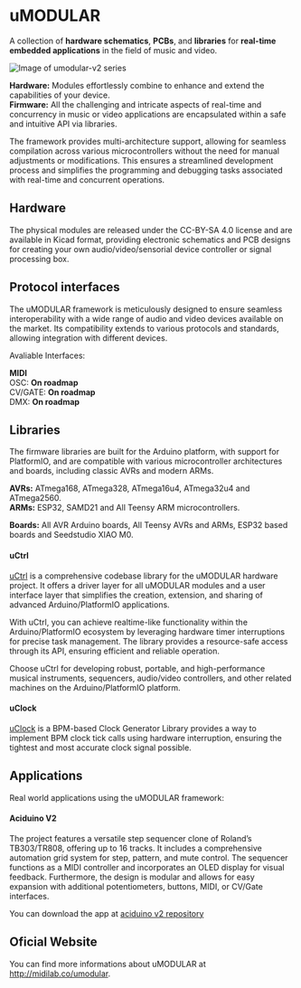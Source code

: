 # uMODULAR

A collection of **hardware schematics**, **PCBs**, and **libraries** for **real-time embedded applications** in the field of music and video.
  
![Image of umodular-v2 series](https://midilab.co/data/uploads/2018/06/umodular-v02.jpeg)
  
**Hardware:** Modules effortlessly combine to enhance and extend the capabilities of your device.  
**Firmware:** All the challenging and intricate aspects of real-time and concurrency in music or video applications are encapsulated within a safe and intuitive API via libraries.  

The framework provides multi-architecture support, allowing for seamless compilation across various microcontrollers without the need for manual adjustments or modifications. This ensures a streamlined development process and simplifies the programming and debugging tasks associated with real-time and concurrent operations.  

## Hardware

The physical modules are released under the CC-BY-SA 4.0 license and are available in Kicad format, providing electronic schematics and PCB designs for creating your own audio/video/sensorial device controller or signal processing box.  

## Protocol interfaces

The uMODULAR framework is meticulously designed to ensure seamless interoperability with a wide range of audio and video devices available on the market. Its compatibility extends to various protocols and standards, allowing integration with different devices.  
  
Avaliable Interfaces:  
  
**MIDI**  
OSC: **On roadmap**  
CV/GATE: **On roadmap**  
DMX: **On roadmap**  

## Libraries

The firmware libraries are built for the Arduino platform, with support for PlatformIO, and are compatible with various microcontroller architectures and boards, including classic AVRs and modern ARMs.  
  
**AVRs:** ATmega168, ATmega328, ATmega16u4, ATmega32u4 and ATmega2560.  
**ARMs:** ESP32, SAMD21 and All Teensy ARM microcontrollers.  
  
**Boards:** All AVR Arduino boards, All Teensy AVRs and ARMs, ESP32 based boards and Seedstudio XIAO M0.  
  
#### uCtrl

[uCtrl](https://github.com/midilab/uCtrl) is a comprehensive codebase library for the uMODULAR hardware project. It offers a driver layer for all uMODULAR modules and a user interface layer that simplifies the creation, extension, and sharing of advanced Arduino/PlatformIO applications.  
  
With uCtrl, you can achieve realtime-like functionality within the Arduino/PlatformIO ecosystem by leveraging hardware timer interruptions for precise task management. The library provides a resource-safe access through its API, ensuring efficient and reliable operation.  
  
Choose uCtrl for developing robust, portable, and high-performance musical instruments, sequencers, audio/video controllers, and other related machines on the Arduino/PlatformIO platform.  
  
#### uClock

[uClock](https://github.com/midilab/uClock) is a BPM-based Clock Generator Library provides a way to implement BPM clock tick calls using hardware interruption, ensuring the tightest and most accurate clock signal possible.  

## Applications

Real world applications using the uMODULAR framework:  

#### Aciduino V2

The project features a versatile step sequencer clone of Roland’s TB303/TR808, offering up to 16 tracks. It includes a comprehensive automation grid system for step, pattern, and mute control. The sequencer functions as a MIDI controller and incorporates an OLED display for visual feedback. Furthermore, the design is modular and allows for easy expansion with additional potentiometers, buttons, MIDI, or CV/Gate interfaces.  
  
You can download the app at [aciduino v2 repository](https://github.com/midilab/aciduino/tree/master/v2)  

## Oficial Website

You can find more informations about uMODULAR at http://midilab.co/umodular.
